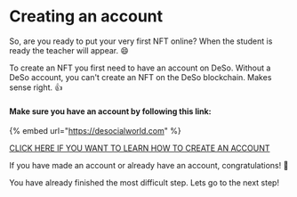 # Creating an account

So, are you ready to put your very first NFT online? When the student is ready the teacher will appear. :smile:



To create an NFT you first need to have an account on DeSo. Without a DeSo account, you can't create an NFT on the DeSo blockchain. Makes sense right. :thumbsup:



#### Make sure you have an account by following this link:

{% embed url="https://desocialworld.com" %}

[CLICK HERE IF YOU WANT TO LEARN HOW TO CREATE AN ACCOUNT](../../users-guide/welcome/how-do-you-make-a-deso-identity.md)



If you have made an account or already have an account, congratulations! :tada:&#x20;

You have already finished the most difficult step. Lets go to the next step!
